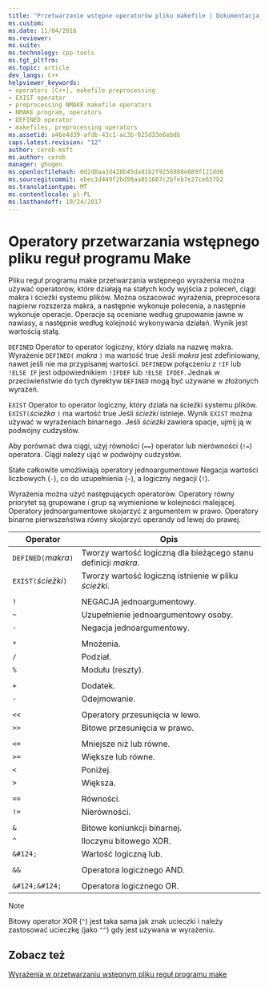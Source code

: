 ```yaml
---
title: "Przetwarzanie wstępne operatorów pliku makefile | Dokumentacja firmy Microsoft"
ms.custom: 
ms.date: 11/04/2016
ms.reviewer: 
ms.suite: 
ms.technology: cpp-tools
ms.tgt_pltfrm: 
ms.topic: article
dev_langs: C++
helpviewer_keywords:
- operators [C++], makefile preprocessing
- EXIST operator
- preprocessing NMAKE makefile operators
- NMAKE program, operators
- DEFINED operator
- makefiles, preprocessing operators
ms.assetid: a46e4d39-afdb-43c1-ac3b-025d33e6ebdb
caps.latest.revision: "12"
author: corob-msft
ms.author: corob
manager: ghogen
ms.openlocfilehash: 0d2d8aa3d428b45da81b2f9256988e089f121dd0
ms.sourcegitcommit: ebec1d449f2bd98aa851667c2bfeb7e27ce657b2
ms.translationtype: MT
ms.contentlocale: pl-PL
ms.lasthandoff: 10/24/2017
---
```

# <a name="makefile-preprocessing-operators"></a>Operatory przetwarzania wstępnego pliku reguł programu Make
Pliku reguł programu make przetwarzania wstępnego wyrażenia można używać operatorów, które działają na stałych kody wyjścia z poleceń, ciągi makra i ścieżki systemu plików. Można oszacować wyrażenia, preprocesora najpierw rozszerza makra, a następnie wykonuje polecenia, a następnie wykonuje operacje. Operacje są oceniane według grupowanie jawne w nawiasy, a następnie według kolejność wykonywania działań. Wynik jest wartością stałą.  
  
 `DEFINED` Operator to operator logiczny, który działa na nazwę makra. Wyrażenie `DEFINED(` *makra* `)` ma wartość true Jeśli *makra* jest zdefiniowany, nawet jeśli nie ma przypisanej wartości. `DEFINED`w połączeniu z `!IF` lub `!ELSE IF` jest odpowiednikiem `!IFDEF` lub `!ELSE IFDEF`. Jednak w przeciwieństwie do tych dyrektyw `DEFINED` mogą być używane w złożonych wyrażeń.  
  
 `EXIST` Operator to operator logiczny, który działa na ścieżki systemu plików. `EXIST(`*ścieżka* `)` ma wartość true Jeśli *ścieżki* istnieje. Wynik `EXIST` można używać w wyrażeniach binarnego. Jeśli *ścieżki* zawiera spacje, ujmij ją w podwójny cudzysłów.  
  
 Aby porównać dwa ciągi, użyj równości (`==`) operator lub nierówności (`!=`) operatora. Ciągi należy ująć w podwójny cudzysłów.  
  
 Stałe całkowite umożliwiają operatory jednoargumentowe Negacja wartości liczbowych (`-`), co do uzupełnienia (`~`), a logiczny negacji (`!`).  
  
 Wyrażenia można użyć następujących operatorów. Operatory równy priorytet są grupowane i grup są wymienione w kolejności malejącej. Operatory jednoargumentowe skojarzyć z argumentem w prawo. Operatory binarne pierwszeństwa równy skojarzyć operandy od lewej do prawej.  
  
|Operator|Opis|  
|--------------|-----------------|  
|`DEFINED(`*makra*`)`|Tworzy wartość logiczną dla bieżącego stanu definicji *makra*.|  
|`EXIST(`*ścieżki*`)`|Tworzy wartość logiczną istnienie w pliku *ścieżki*.|  
|||  
|`!`|NEGACJA jednoargumentowy.|  
|`~`|Uzupełnienie jednoargumentowy osoby.|  
|`-`|Negacja jednoargumentowy.|  
|||  
|`*`|Mnożenia.|  
|`/`|Podział.|  
|`%`|Modułu (reszty).|  
|||  
|`+`|Dodatek.|  
|`-`|Odejmowanie.|  
|||  
|`<<`|Operatory przesunięcia w lewo.|  
|`>>`|Bitowe przesunięcia w prawo.|  
|||  
|`<=`|Mniejsze niż lub równe.|  
|`>=`|Większe lub równe.|  
|`<`|Poniżej.|  
|`>`|Większa.|  
|||  
|`==`|Równości.|  
|`!=`|Nierówności.|  
|||  
|`&`|Bitowe koniunkcji binarnej.|  
|`^`|Iloczynu bitowego XOR.|  
|`&#124;`|Wartość logiczną lub.|  
|||  
|`&&`|Operatora logicznego AND.|  
|||  
|`&#124;&#124;`|Operatora logicznego OR.|  
  
> [!NOTE]
>  Bitowy operator XOR (`^`) jest taka sama jak znak ucieczki i należy zastosować ucieczkę (jako `^^`) gdy jest używana w wyrażeniu.  
  
## <a name="see-also"></a>Zobacz też  
 [Wyrażenia w przetwarzaniu wstępnym pliku reguł programu make](../build/expressions-in-makefile-preprocessing.md)